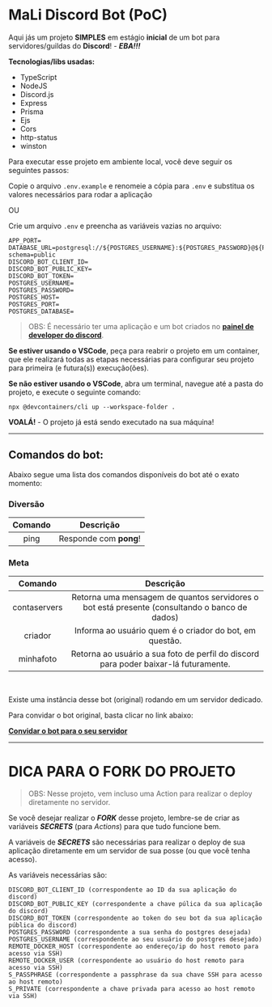 # MaLi Discord Bot (PoC)

Aqui jás um projeto **SIMPLES** em estágio **inicial** de um bot para servidores/guildas do **Discord**! - ***EBA!!!***

**Tecnologias/libs usadas:**

- TypeScript
- NodeJS
- Discord.js
- Express
- Prisma
- Ejs
- Cors
- http-status
- winston

Para executar esse projeto em ambiente local, você deve seguir os seguintes passos:

Copie o arquivo ```.env.example``` e renomeie a cópia para ```.env``` e substitua os valores necessários para rodar a aplicação

OU

Crie um arquivo ```.env``` e preencha as variáveis vazias no arquivo:

```
APP_PORT=
DATABASE_URL=postgresql://${POSTGRES_USERNAME}:${POSTGRES_PASSWORD}@${POSTGRES_HOST}:${POSTGRES_PORT}/${POSTGRES_DATABASE}?schema=public
DISCORD_BOT_CLIENT_ID=
DISCORD_BOT_PUBLIC_KEY=
DISCORD_BOT_TOKEN=
POSTGRES_USERNAME=
POSTGRES_PASSWORD=
POSTGRES_HOST=
POSTGRES_PORT=
POSTGRES_DATABASE=
```

> OBS: É necessário ter uma aplicação e um bot criados no [**painel de developer do discord**](https://discord.com/developers).

**Se estiver usando o VSCode**, peça para reabrir o projeto em um container, que ele realizará todas as etapas necessárias para configurar seu projeto para primeira (e futura(s)) execução(ões).

**Se não estiver usando o VSCode**, abra um terminal, navegue até a pasta do projeto, e execute o seguinte comando:

```
npx @devcontainers/cli up --workspace-folder .
```

**VOALÁ!** - O projeto já está sendo executado na sua máquina!

<hr>

## Comandos do bot:

Abaixo segue uma lista dos comandos disponíveis do bot até o exato momento:

### Diversão

|Comando|Descrição|
|:-------------:|:---------------------------------------:|
| ping | Responde com **pong**! |

### Meta

|Comando|Descrição|
|:-------------:|:---------------------------------------:|
| contaservers | Retorna uma mensagem de quantos servidores o bot está presente (consultando o banco de dados) |
| criador | Informa ao usuário quem é o criador do bot, em questão. |
| minhafoto | Retorna ao usuário a sua foto de perfil do discord para poder baixar-lá futuramente. |

<br>

Existe uma instância desse bot (original) rodando em um servidor dedicado.

Para convidar o bot original, basta clicar no link abaixo:

[**Convidar o bot para o seu servidor**](http://129.148.50.54/)

<hr>

# DICA PARA O FORK DO PROJETO

> OBS: Nesse projeto, vem incluso uma Action para realizar o deploy diretamente no servidor.

Se você desejar realizar o ***FORK*** desse projeto, lembre-se de criar as variáveis ***SECRETS*** (para *Actions*) para que tudo funcione bem.

A variáveis de ***SECRETS*** são necessárias para realizar o deploy de sua aplicação diretamente em um servidor de sua posse (ou que você tenha acesso).

As variáveis necessárias são:

```
DISCORD_BOT_CLIENT_ID (correspondente ao ID da sua aplicação do discord)
DISCORD_BOT_PUBLIC_KEY (correspondente a chave púlica da sua aplicação do discord)
DISCORD_BOT_TOKEN (correspondente ao token do seu bot da sua aplicação pública do discord)
POSTGRES_PASSWORD (correspondente a sua senha do postgres desejada)
POSTGRES_USERNAME (correspondente ao seu usuário do postgres desejado)
REMOTE_DOCKER_HOST (correspondente ao endereço/ip do host remoto para acesso via SSH)
REMOTE_DOCKER_USER (correspondente ao usuário do host remoto para acesso via SSH)
S_PASSPHRASE (correspondente a passphrase da sua chave SSH para acesso ao host remoto)
S_PRIVATE (correspondente a chave privada para acesso ao host remoto via SSH)
```